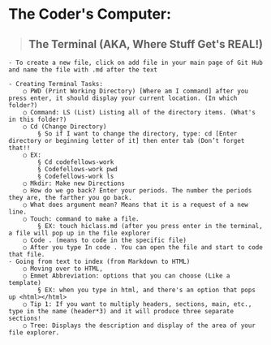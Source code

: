 # The Coder's Computer:
>## The Terminal (AKA, Where Stuff Get's **REAL**!)

	- To create a new file, click on add file in your main page of Git Hub and name the file with .md after the text 
	
	- Creating Terminal Tasks:
		○ PWD (Print Working Directory) [Where am I command] after you press enter, it should display your current location. (In which folder?) 
		○ Command: LS (List) Listing all of the directory items. (What's in this folder?)
		○ Cd (Change Directory) 
			§ So if I want to change the directory, type: cd [Enter directory or beginning letter of it] then enter tab (Don’t forget that!!
		○ EX:
			§ Cd codefellows-work
			§ Codefellows-work pwd
			§ Codefellows-work ls
		○ Mkdir: Make new Directions 
		○ How do we go back? Enter your periods. The number the periods they are, the farther you go back. 
		○ What does argument mean? Means that it is a request of a new line. 
		○ Touch: command to make a file.
			§ EX: touch hiclass.md (after you press enter in the terminal, a file will pop up in the file explorer
		○ Code . (means to code in the specific file)
		○ After you type In code . You can open the file and start to code that file. 
	- Going from text to index (from Markdown to HTML) 
		○ Moving over to HTML, 
		○ Emmet Abbreviation: options that you can choose (Like a template) 
			§ EX: when you type in html, and there's an option that pops up <html></html>
		○ Tip 1: If you want to multiply headers, sections, main, etc., type in the name (header*3) and it will produce three separate sections!
		○ Tree: Displays the description and display of the area of your file explorer. 
